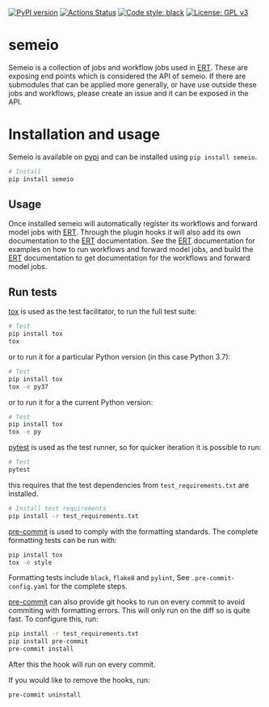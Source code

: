 [![PyPI version](https://badge.fury.io/py/semeio.svg)](https://badge.fury.io/py/semeio)
[![Actions Status](https://github.com/equinor/semeio/workflows/CI/badge.svg)](https://github.com/equinor/semeio/actions?query=workflow=CI)
[![Code style: black](https://img.shields.io/badge/code%20style-black-000000.svg)](https://github.com/psf/black)
[![License: GPL v3](https://img.shields.io/badge/License-GPLv3-blue.svg)](https://www.gnu.org/licenses/gpl-3.0)

# semeio #

Semeio is a collection of jobs and workflow jobs used in [ERT](https://github.com/equinor/ert). These are
exposing end points which is considered the API of semeio. If there are submodules that can be applied
more generally, or have use outside these jobs and workflows, please create an issue and it can be exposed in
the API.

# Installation and usage

Semeio is available on [pypi](https://pypi.org/project/semeio/) and can be installed using `pip install semeio`.

```sh
# Install
pip install semeio
```

## Usage

Once installed semeio will automatically register its workflows and forward model jobs with
[ERT](https://github.com/equinor/ert). Through the plugin hooks it will also add its own documentation to the [ERT](https://github.com/equinor/ert)
documentation. See the [ERT](https://github.com/equinor/ert) documentation for examples on
how to run workflows and forward model jobs, and build the [ERT](https://github.com/equinor/ert) documentation to get
documentation for the workflows and forward model jobs.

## Run tests
[tox](https://tox.readthedocs.io/en/latest/) is used as the test facilitator,
to run the full test suite:

```sh
# Test
pip install tox
tox
```

or to run it for a particular Python version (in this case Python 3.7):

```sh
# Test
pip install tox
tox -e py37
```

or to run it for a the current Python version:

```sh
# Test
pip install tox
tox -e py
```

[pytest](https://docs.pytest.org/en/latest/) is used as the test runner, so for quicker
iteration it is possible to run:

```sh
# Test
pytest
```

this requires that the test dependencies from `test_requirements.txt` are installed.

```sh
# Install test requirements
pip install -r test_requirements.txt
```

[pre-commit](https://pre-commit.com/) is used to comply with the formatting standards.
The complete formatting tests can be run with:

```sh
pip install tox
tox -e style
```

Formatting tests include `black`, `flake8` and `pylint`, See `.pre-commit-config.yaml` for the
complete steps.

[pre-commit](https://pre-commit.com/) can also provide git hooks to run on every commit
to avoid commiting with formatting errors. This will only run on the diff so is quite fast.
To configure this, run:

```sh
pip install -r test_requirements.txt
pip install pre-commit
pre-commit install
```

After this the hook will run on every commit.

If you would like to remove the hooks, run:

```sh
pre-commit uninstall
```
